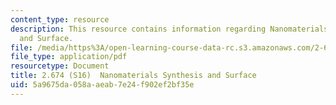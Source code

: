 ```yaml
---
content_type: resource
description: This resource contains information regarding Nanomaterials Synthesis
  and Surface.
file: /media/https%3A/open-learning-course-data-rc.s3.amazonaws.com/2-674-micro-nano-engineering-laboratory-spring-2016/5a9675da058aaeab7e24f902ef2bf35e_MIT2_674S16_Lec7Nano.pdf
file_type: application/pdf
resourcetype: Document
title: 2.674 (S16)  Nanomaterials Synthesis and Surface
uid: 5a9675da-058a-aeab-7e24-f902ef2bf35e
---
```

